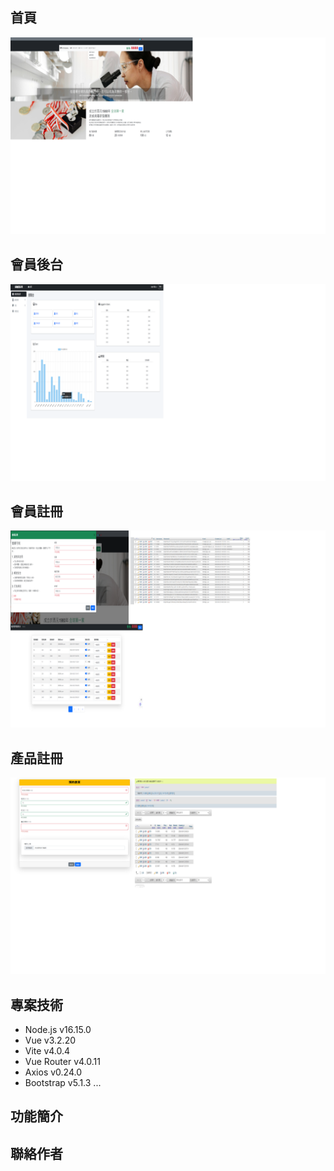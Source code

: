 
## 首頁
![範例圖片 0](https://github.com/LEO7103/test/blob/main/images/%E9%A6%96%E9%A0%811.png)
## 會員後台
![範例圖片 1](https://github.com/LEO7103/test/blob/main/images/%E6%9C%83%E5%93%A1%E5%BE%8C%E5%8F%B0%E7%B3%BB%E7%B5%B1.png)
## 會員註冊
![範例圖片 2](https://github.com/LEO7103/test/blob/main/images/%E6%9C%83%E5%93%A1%E8%A8%BB%E5%86%8A.png)

## 產品註冊
![範例圖片 3](https://github.com/LEO7103/test/blob/main/images/%E7%94%A2%E5%93%81%E6%96%B0%E5%A2%9E.png)


## 專案技術

- Node.js v16.15.0
- Vue v3.2.20
- Vite v4.0.4
- Vue Router v4.0.11
- Axios v0.24.0
- Bootstrap v5.1.3
...


## 功能簡介



## 聯絡作者

